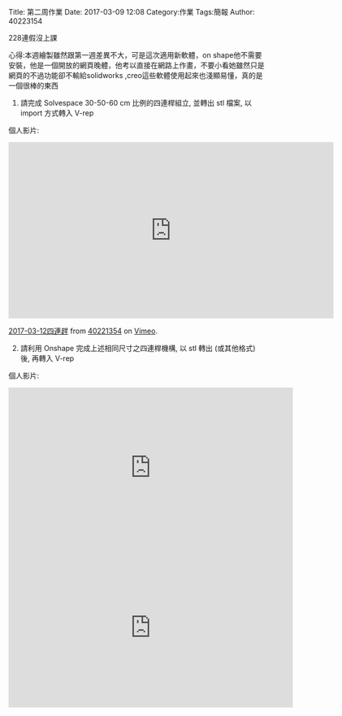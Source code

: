 Title: 第二周作業
Date: 2017-03-09 12:08
Category:作業
Tags:簡報
Author: 40223154


228連假沒上課


<!-- PELICAN_END_SUMMARY -->

心得:本週繪製雖然跟第一週差異不大，可是這次適用新軟體，on shape他不需要安裝，他是一個開放的網頁晚體，他考以直接在網路上作畫，不要小看她雖然只是網頁的不過功能卻不輸給solidworks ,creo這些軟體使用起來也淺顯易懂，真的是一個很棒的東西

1. 請完成 Solvespace 30-50-60 cm 比例的四連桿組立, 並轉出 stl 檔案, 以 import 方式轉入 V-rep

個人影片:
<iframe src="https://player.vimeo.com/video/207995226" width="640" height="347" frameborder="0" webkitallowfullscreen mozallowfullscreen allowfullscreen></iframe>
<p><a href="https://vimeo.com/207995226">2017-03-12四連趕</a> from <a href="https://vimeo.com/user57833299">40221354</a> on <a href="https://vimeo.com">Vimeo</a>.</p>


2. 請利用 Onshape 完成上述相同尺寸之四連桿機構, 以 stl 轉出 (或其他格式) 後, 再轉入 V-rep

個人影片:
<iframe width="560" height="315" src="https://www.youtube.com/embed/o2hEqzxdxe0" frameborder="0" allowfullscreen></iframe>

<iframe width="560" height="315" src="https://www.youtube.com/embed/izhkLsM5l3c" frameborder="0" allowfullscreen></iframe>